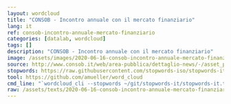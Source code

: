 ```yaml
---
layout: wordcloud
title: "CONSOB - Incontro annuale con il mercato finanziario"
lang: it
ref: consob-incontro-annuale-mercato-finanziario
categories: [datalab, wordcloud]
tags: []
description: "CONSOB - Incontro annuale con il mercato finanziario"
image: /assets/images/2020-06-16-consob-incontro-annuale-mercato-finanziario.jpg
source: http://www.consob.it/web/area-pubblica/dettaglio-news/-/asset_publisher/qjVSo44Lk1fI/content/avviso-15-giugno-2020/10194
stopwords: https://raw.githubusercontent.com/stopwords-iso/stopwords-it/master/stopwords-it.txt
tool: https://github.com/amueller/word_cloud
cmd_line: "`wordcloud_cli --stopwords ~/git/stopwords-it/stopwords-it.txt --imagefile 2020-06-16-consob-incontro-annuale-mercato-finanziario.jpg --background black --width 1080 --height 1350 < 2020-06-16-consob-incontro-annuale-mercato-finanziario.txt`"
raw: /assets/texts/2020-06-16-consob-incontro-annuale-mercato-finanziario.pdf
---
```


